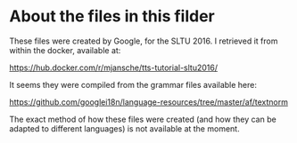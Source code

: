 # About the files in this filder

These files were created by Google, for the SLTU 2016. I retrieved it from within the docker, available at:

https://hub.docker.com/r/mjansche/tts-tutorial-sltu2016/

It seems they were compiled from the grammar files available here:

https://github.com/googlei18n/language-resources/tree/master/af/textnorm

The exact method of how these files were created (and how they can be adapted to different languages) is not available at the moment.